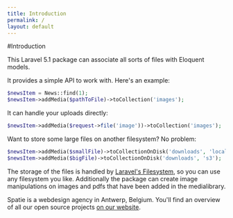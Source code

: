 ```yaml
---
title: Introduction
permalink: /
layout: default
---
```

#Introduction

This Laravel 5.1 package can associate all sorts of files with Eloquent models. 

It provides a simple API to work with. Here's an example:

```php
$newsItem = News::find(1);
$newsItem->addMedia($pathToFile)->toCollection('images');
```

It can handle your uploads directly:

```php
$newsItem->addMedia($request->file('image'))->toCollection('images');
```

Want to store some large files on another filesystem? No problem:

```php
$newsItem->addMedia($smallFile)->toCollectionOnDisk('downloads', 'local');
$newsItem->addMedia($bigFile)->toCollectionOnDisk('downloads', 's3');
```
The storage of the files is handled by [Laravel's Filesystem](http://laravel.com/docs/5.1/filesystem), 
so you can use any filesystem you like. Additionally the package can create image manipulations 
on images and pdfs that have been added in the medialibrary.

Spatie is a webdesign agency in Antwerp, Belgium. You'll find an overview of all our open source projects [on our website](https://spatie.be/opensource).

